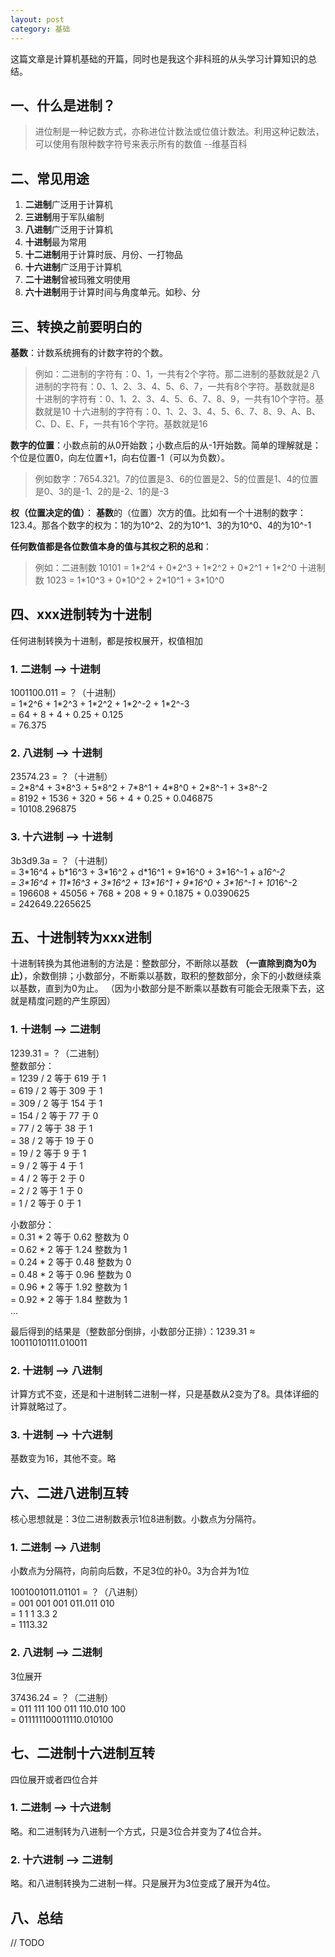 ```yaml
---
layout: post
category: 基础
---
```

这篇文章是计算机基础的开篇，同时也是我这个非科班的从头学习计算知识的总结。

## 一、什么是进制？
> 进位制是一种记数方式，亦称进位计数法或位值计数法。利用这种记数法，可以使用有限种数字符号来表示所有的数值 --维基百科

## 二、常见用途
1. **二进制**广泛用于计算机
1. **三进制**用于军队编制
1. **八进制**广泛用于计算机
1. **十进制**最为常用
1. **十二进制**用于计算时辰、月份、一打物品
1. **十六进制**广泛用于计算机
1. **二十进制**曾被玛雅文明使用
1. **六十进制**用于计算时间与角度单元。如秒、分

## 三、转换之前要明白的

**基数**：计数系统拥有的计数字符的个数。
> 例如：二进制的字符有：0、1，一共有2个字符。那二进制的基数就是2 
> 八进制的字符有：0、1、2、3、4、5、6、7，一共有8个字符。基数就是8 
> 十进制的字符有：0、1、2、3、4、5、6、7、8、9，一共有10个字符。基数就是10 
> 十六进制的字符有：0、1、2、3、4、5、6、7、8、9、A、B、C、D、E、F，一共有16个字符。基数就是16

**数字的位置**：小数点前的从0开始数；小数点后的从-1开始数。简单的理解就是：个位是位置0，向左位置+1，向右位置-1（可以为负数）。
> 例如数字：7654.321。7的位置是3、6的位置是2、5的位置是1、4的位置是0、3的是-1、2的是-2、1的是-3

**权（位置决定的值）**： **基数**的（位置）次方的值。比如有一个十进制的数字：123.4。那各个数字的权为：1的为10^2、2的为10^1、3的为10^0、4的为10^-1

**任何数值都是各位数值本身的值与其权之积的总和**：
> 例如：二进制数 10101 = 1\*2^4 + 0\*2^3 + 1\*2^2 + 0\*2^1 + 1\*2^0 
> 十进制数 1023 = 1\*10^3 + 0\*10^2 + 2\*10^1 + 3\*10^0


## 四、xxx进制转为十进制
任何进制转换为十进制，都是按权展开，权值相加 

### 1. 二进制 --> 十进制
1001100.011 = ？（十进制）  
= 1\*2^6 + 1\*2^3 + 1\*2^2 + 1\*2^-2 + 1\*2^-3  
= 64 + 8 + 4 + 0.25 + 0.125  
= 76.375  

### 2. 八进制 --> 十进制
23574.23 = ？（十进制）  
= 2\*8^4 + 3\*8^3 + 5\*8^2 + 7\*8^1 + 4\*8^0 + 2\*8^-1 + 3*8^-2  
= 8192 + 1536 + 320 + 56 + 4 + 0.25 + 0.046875  
= 10108.296875

### 3. 十六进制 --> 十进制
3b3d9.3a = ？（十进制）  
= 3\*16^4 + b\*16^3 + 3\*16^2 + d\*16^1 + 9\*16^0 + 3\*16^-1 + a*16^-2  
= 3\*16^4 + 11\*16^3 + 3\*16^2 + 13\*16^1 + 9\*16^0 + 3\*16^-1 + 10*16^-2  
= 196608 + 45056 + 768 + 208 + 9 + 0.1875 + 0.0390625  
= 242649.2265625

## 五、十进制转为xxx进制
十进制转换为其他进制的方法是：整数部分，不断除以基数 **（一直除到商为0为止）**，余数倒排；小数部分，不断乘以基数，取积的整数部分，余下的小数继续乘以基数，直到为0为止。
（因为小数部分是不断乘以基数有可能会无限乘下去，这就是精度问题的产生原因）

### 1. 十进制 --> 二进制
1239.31 = ？（二进制）  
整数部分：  
= 1239 / 2 等于 619 于 1  
= 619 / 2 等于 309 于 1  
= 309 / 2 等于 154 于 1  
= 154 / 2 等于 77 于 0  
= 77 / 2 等于 38 于 1  
= 38 / 2 等于 19 于 0  
= 19 / 2 等于 9 于 1  
= 9 / 2 等于 4 于 1   
= 4 / 2 等于 2 于 0  
= 2 / 2 等于 1 于 0  
= 1 / 2 等于 0 于 1  

小数部分：  
= 0.31 * 2 等于 0.62 整数为 0  
= 0.62 * 2 等于 1.24 整数为 1  
= 0.24 * 2 等于 0.48 整数为 0  
= 0.48 * 2 等于 0.96 整数为 0  
= 0.96 * 2 等于 1.92 整数为 1  
= 0.92 * 2 等于 1.84 整数为 1  
...

最后得到的结果是（整数部分倒排，小数部分正排）：1239.31 ≈ 10011010111.010011

### 2. 十进制 --> 八进制

计算方式不变，还是和十进制转二进制一样，只是基数从2变为了8。具体详细的计算就略过了。

### 3. 十进制 --> 十六进制

基数变为16，其他不变。略


## 六、二进八进制互转

核心思想就是：3位二进制数表示1位8进制数。小数点为分隔符。

### 1. 二进制 --> 八进制

小数点为分隔符，向前向后数，不足3位的补0。3为合并为1位

1001001011.01101 = ？（八进制）  
= 001 001 001 011.011 010  
= 1 1 1 3.3 2  
= 1113.32

### 2. 八进制 --> 二进制

3位展开

37436.24 = ？（二进制）  
= 011 111 100 011 110.010 100  
= 011111100011110.010100

## 七、二进制十六进制互转
四位展开或者四位合并

### 1. 二进制 --> 十六进制

略。和二进制转为八进制一个方式，只是3位合并变为了4位合并。

### 2. 十六进制 --> 二进制

略。和八进制转换为二进制一样。只是展开为3位变成了展开为4位。

## 八、总结
// TODO